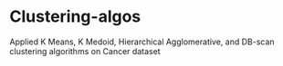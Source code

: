 # Clustering-algos
Applied K Means, K Medoid, Hierarchical Agglomerative, and DB-scan clustering algorithms on Cancer dataset
